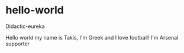 # hello-world
Didactic-eureka

Hello world my name is Takis, I'm Greek and I love football! I'm Arsenal supporter
